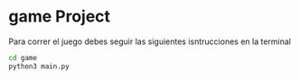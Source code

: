 # game Project


Para correr el juego debes seguir las siguientes isntrucciones en la terminal

```sh
cd game
python3 main.py
```